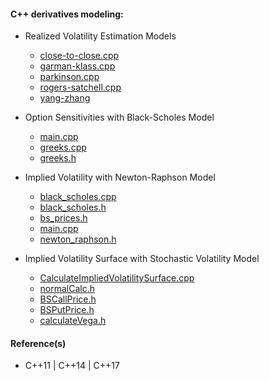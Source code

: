 #### C++ derivatives modeling:

- Realized Volatility Estimation Models 
     - [close-to-close.cpp](https://github.com/manuelmusngi/derivatives-modeling/blob/main/realized-volatility/close-to-close.cpp)
     - [garman-klass.cpp](https://github.com/manuelmusngi/derivatives-modeling/blob/main/realized-volatility/garman-klass.cpp)
     - [parkinson.cpp](https://github.com/manuelmusngi/derivatives-modeling/blob/main/realized-volatility/parkinson.cpp)
     - [rogers-satchell.cpp](https://github.com/manuelmusngi/derivatives-modeling/blob/main/realized-volatility/rogers-satchell.cpp)
     - [yang-zhang](https://github.com/manuelmusngi/derivatives-modeling/blob/main/realized-volatility/yang-zhang.cpp)

- Option Sensitivities with Black-Scholes Model 
     - [main.cpp](https://github.com/manuelmusngi/derivatives-modeling/blob/main/option-sensitivities/main.cpp)
     - [greeks.cpp](https://github.com/manuelmusngi/derivatives-modeling/blob/main/option-sensitivities/greeks.cpp)
     - [greeks.h](https://github.com/manuelmusngi/derivatives-modeling/blob/main/option-sensitivities/greeks.h)
     
- Implied Volatility with Newton-Raphson Model
     - [black_scholes.cpp](https://github.com/manuelmusngi/derivatives-modeling/blob/main/newton-raphson/black_scholes.cpp)
     - [black_scholes.h](https://github.com/manuelmusngi/derivatives-modeling/blob/main/newton-raphson/black_scholes.h)
     - [bs_prices.h](https://github.com/manuelmusngi/derivatives-modeling/blob/main/newton-raphson/bs_prices.h)
     - [main.cpp](https://github.com/manuelmusngi/derivatives-modeling/blob/main/newton-raphson/main.cpp)
     - [newton_raphson.h](https://github.com/manuelmusngi/derivatives-modeling/blob/main/newton-raphson/newton_raphson.h)
     
- Implied Volatility Surface with Stochastic Volatility Model
     - [CalculateImpliedVolatilitySurface.cpp](https://github.com/manuelmusngi/derivatives-modeling/blob/main/ivsurface/CalculateImpliedVolatilitySurface.cpp)
     - [normalCalc.h](https://github.com/manuelmusngi/derivatives-modeling/blob/main/ivsurface/normalCalc.h)
     - [BSCallPrice.h](https://github.com/manuelmusngi/derivatives-modeling/blob/main/ivsurface/BSCallPrice.h)
     - [BSPutPrice.h](https://github.com/manuelmusngi/derivatives-modeling/blob/main/ivsurface/BSPutPrice.h)
     - [calculateVega.h](https://github.com/manuelmusngi/derivatives-modeling/blob/main/ivsurface/calculateVega.h) 

#### Reference(s) 
- C++11 | C++14 | C++17
 

